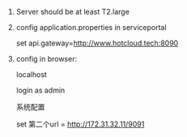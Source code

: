 1. Server should be at least T2.large

2. config application.properties in serviceportal

	set api.gateway=http://www.hotcloud.tech:8090

2. config in browser:

	localhost
	
	login as admin
	
	系统配置
	
	set 第二个url = http://172.31.32.11/9091